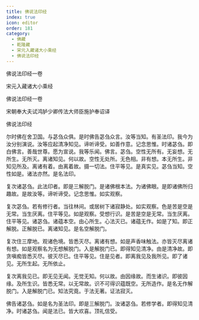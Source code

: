```yaml
---
title: 佛说法印经
index: true
icon: editor
order: 181
category:
  - 佛藏
  - 乾隆藏
  - 宋元入藏诸大小乘经
  - 佛说法印经
---
```


佛说法印经一卷  

宋元入藏诸大小乘经  

佛说法印经一卷  

宋朝奉大夫试鸿胪少卿传法大师臣施护奉诏译  

佛说法印经  

尔时佛在舍卫国。与苾刍众俱。是时佛告苾刍众言。汝等当知。有圣法印。我今为汝分别演说。汝等应起清净知见。谛听谛受。如善作意。记念思惟。时诸苾刍。即白佛言。善哉世尊。愿为宣说。我等乐闻。佛言。苾刍。空性无所有。无妄想。无所生。无所灭。离诸知见。何以故。空性无处所。无色相。非有想。本无所生。非知见所及。离诸有着。由离着故。摄一切法。住平等见。是真实见。苾刍当知。空性如是。诸法亦然。是名法印。  

复次诸苾刍。此法印者。即是三解脱门。是诸佛根本法。为诸佛眼。是即诸佛所归趣故。是故汝等。谛听谛受。记念思惟。如实观察。  

复次苾刍。若有修行者。当往林间。或居树下诸寂静处。如实观察。色是苦是空是无常。当生厌离。住平等见。如是观察。受想行识。是苦是空是无常。当生厌离。住平等见。诸苾刍。诸蕴本空。由心所生。心法灭已。诸蕴无作。如是了知。即正解脱。正解脱已。离诸知见。是名空解脱门。  

复次住三摩地。观诸色境。皆悉灭尽。离诸有想。如是声香味触法。亦皆灭尽离诸有想。如是观察名为无想解脱门。入是解脱门已。即得知见清净。由是清净故。即贪嗔痴皆悉灭尽。彼灭尽已。住平等见。住是见者。即离我见及我所见。即了诸见。无所生起。无所依止。  

复次离我见已。即无见无闻。无觉无知。何以故。由因缘故。而生诸识。即彼因缘。及所生识。皆悉无常。以无常故。识不可得识蕴既空。无所造作。是名无作解脱门。入是解脱门已。知法究竟。于法无著。证法寂灭。  

佛告诸苾刍。如是名为圣法印。即是三解脱门。汝诸苾刍。若修学者。即得知见清净。时诸苾刍。闻是法已。皆大欢喜。顶礼信受。  
